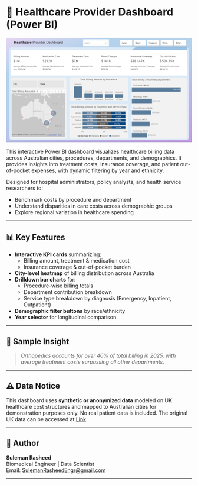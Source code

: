# 🏥 Healthcare Provider Dashboard (Power BI)

![Dashboard Preview](Dashboard.png)

This interactive Power BI dashboard visualizes healthcare billing data across Australian cities, procedures, departments, and demographics. It provides insights into treatment costs, insurance coverage, and patient out-of-pocket expenses, with dynamic filtering by year and ethnicity.

Designed for hospital administrators, policy analysts, and health service researchers to:
- Benchmark costs by procedure and department
- Understand disparities in care costs across demographic groups
- Explore regional variation in healthcare spending

---

## 📊 Key Features

- **Interactive KPI cards** summarizing:
  - Billing amount, treatment & medication cost
  - Insurance coverage & out-of-pocket burden
- **City-level heatmap** of billing distribution across Australia
- **Drilldown bar charts** for:
  - Procedure-wise billing totals
  - Department contribution breakdown
  - Service type breakdown by diagnosis (Emergency, Inpatient, Outpatient)
- **Demographic filter buttons** by race/ethnicity
- **Year selector** for longitudinal comparison

---

## 🧪 Sample Insight

> *Orthopedics accounts for over 40% of total billing in 2025, with average treatment costs surpassing all other departments.*

---

## ⚠️ Data Notice
This dashboard uses **synthetic or anonymized data** modeled on UK healthcare cost structures and mapped to Australian cities for demonstration purposes only. No real patient data is included. The original UK data can be accessed at [Link](https://www.youtube.com/watch?v=hm4Iq2Mm2pQ&t=410s)

---

## 📌 Author

**Suleman Rasheed**  
Biomedical Engineer | Data Scientist   
Email: SulemanRasheedEngr@gmail.com

---
